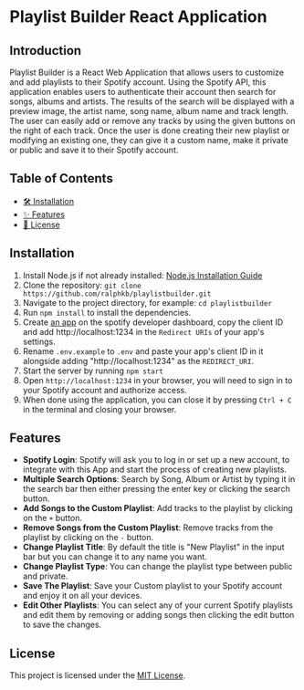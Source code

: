 # Playlist Builder React Application

## Introduction
Playlist Builder is a React Web Application that allows users to customize and add playlists to their Spotify account. Using the Spotify API, this application enables users to authenticate their account then search for songs, albums and artists. The results of the search will be displayed with a preview image, the artist name, song name, album name and track length. The user can easily add or remove any tracks by using the given buttons on the right of each track. Once the user is done creating their new playlist or modifying an existing one, they can give it a custom name, make it private or public and save it to their Spotify account.

## Table of Contents
- [🛠️ Installation](#installation)
- [✨ Features](#features)
- [📃 License](#license)

## Installation
1. Install Node.js if not already installed: [Node.js Installation Guide](https://nodejs.org/en/download/)
2. Clone the repository: `git clone https://github.com/ralphkb/playlistbuilder.git`
3. Navigate to the project directory, for example: `cd playlistbuilder`
4. Run `npm install` to install the dependencies.
5. Create [an app](https://developer.spotify.com/documentation/web-api/concepts/apps) on the spotify developer dashboard, copy the client ID and add http://localhost:1234 in the `Redirect URIs` of your app's settings.
6. Rename `.env.example` to `.env` and paste your app's client ID in it alongside adding "http://localhost:1234" as the `REDIRECT_URI`.
7. Start the server by running `npm start`
8. Open `http://localhost:1234` in your browser, you will need to sign in to your Spotify account and authorize access.
9. When done using the application, you can close it by pressing `Ctrl + C` in the terminal and closing your browser.

## Features
- **Spotify Login**: Spotify will ask you to log in or set up a new account, to integrate with this App and start the process of creating new playlists.
- **Multiple Search Options**: Search by Song, Album or Artist by typing it in the search bar then either pressing the enter key or clicking the search button.
- **Add Songs to the Custom Playlist**: Add tracks to the playlist by clicking on the `+` button.
- **Remove Songs from the Custom Playlist**: Remove tracks from the playlist by clicking on the `-` button.
- **Change Playlist Title**: By default the title is "New Playlist" in the input bar but you can change it to any name you want.
- **Change Playlist Type**: You can change the playlist type between public and private.
- **Save The Playlist**: Save your Custom playlist to your Spotify account and enjoy it on all your devices.
- **Edit Other Playlists**: You can select any of your current Spotify playlists and edit them by removing or adding songs then clicking the edit button to save the changes.

## License
This project is licensed under the [MIT License](LICENSE).